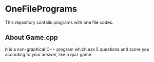 # OneFilePrograms

This repository contails programs with one file codes.

## About Game.cpp
  It is a non-graphical C++ program which ask 5 questions and score you according to your answer, like a quiz game.
